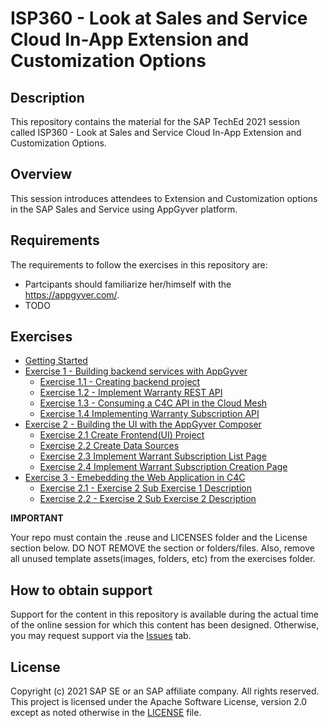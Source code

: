 # ISP360 - Look at Sales and Service Cloud In-App Extension and Customization Options

## Description

This repository contains the material for the SAP TechEd 2021 session called ISP360 - Look at Sales and Service Cloud In-App Extension and Customization Options.  

## Overview

This session introduces attendees to Extension and Customization options in the SAP Sales and Service using AppGyver platform.

## Requirements

The requirements to follow the exercises in this repository are:
- Partcipants should familiarize her/himself with the https://appgyver.com/.
- TODO

## Exercises

- [Getting Started](exercises/ex0/)
- [Exercise 1 - Building backend services with AppGyver](exercises/ex1/)
    - [Exercise 1.1 - Creating backend project](exercises/ex1#exercise-11-creating-backend-project)
    - [Exercise 1.2 - Implement Warranty REST API](exercises/ex1#exercise-12-implement-warranty-rest-api)
    - [Exercise 1.3 - Consuming a C4C API in the Cloud Mesh](exercises/ex1#exercise-13-consuming-a-c4c-api-in-the-cloud-mesh)
    - [Exercise 1.4 Implementing Warranty Subscription API](exercises/ex1#exercise-14-implementing-warranty-subscription-api)
- [Exercise 2 - Building the UI with the AppGyver Composer](exercises/ex2/)
    - [Exercise 2.1 Create Frontend(UI) Project](exercises/ex2#exercise-21-create-frontend-project)
    - [Exercise 2.2 Create Data Sources](exercises/ex2#exercise-22-create-data-sources)
   - [Exercise 2.3 Implement Warrant Subscription List Page](exercises/ex2#exercise-23-implement-warrant-subscription-list-page)
   - [Exercise 2.4 Implement Warrant Subscription Creation Page](exercises/ex2#exercise-24-implement-warrant-subscription-creation-page)
- [Exercise 3 - Emebedding the Web Application in C4C ](exercises/ex2/)
    - [Exercise 2.1 - Exercise 2 Sub Exercise 1 Description](exercises/ex2#exercise-21-sub-exercise-1-description)
    - [Exercise 2.2 - Exercise 2 Sub Exercise 2 Description](exercises/ex2#exercise-22-sub-exercise-2-description)

  
**IMPORTANT**

Your repo must contain the .reuse and LICENSES folder and the License section below. DO NOT REMOVE the section or folders/files. Also, remove all unused template assets(images, folders, etc) from the exercises folder. 

## How to obtain support

Support for the content in this repository is available during the actual time of the online session for which this content has been designed. Otherwise, you may request support via the [Issues](../../issues) tab.

## License
Copyright (c) 2021 SAP SE or an SAP affiliate company. All rights reserved. This project is licensed under the Apache Software License, version 2.0 except as noted otherwise in the [LICENSE](LICENSES/Apache-2.0.txt) file.
